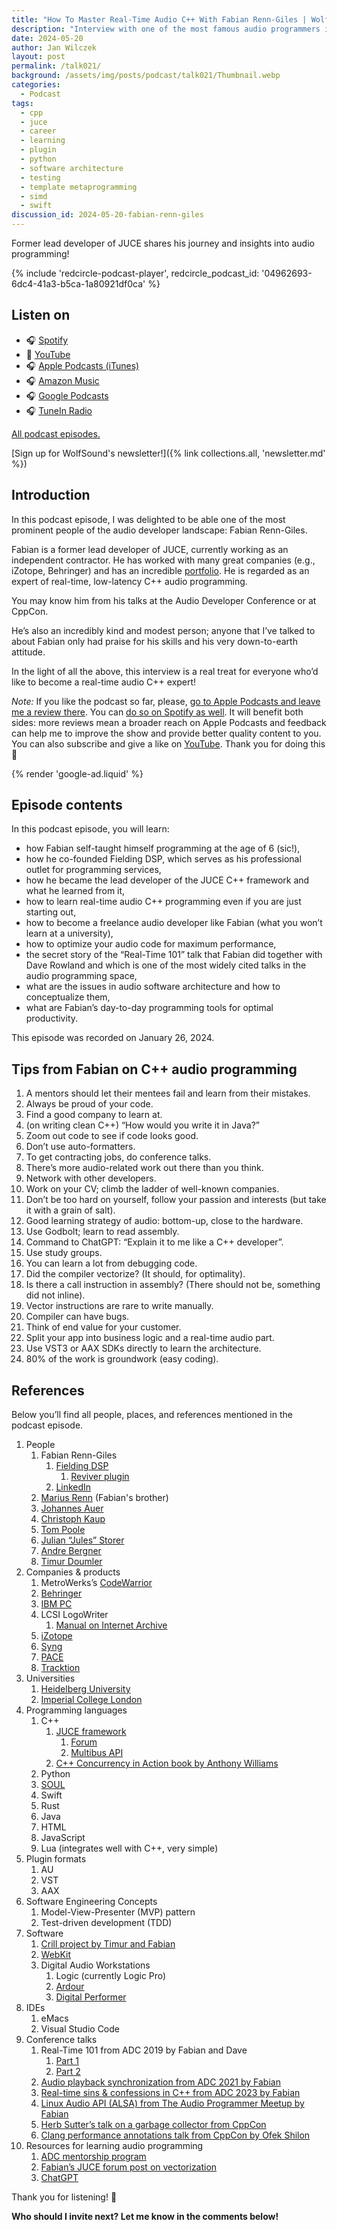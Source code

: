 ```yaml
---
title: "How To Master Real-Time Audio C++ With Fabian Renn-Giles | WolfTalk #021"
description: "Interview with one of the most famous audio programmers in the world: author of many audio plugins, libraries, and apps. Learn his strategies for real-time, performant C++ audio code."
date: 2024-05-20
author: Jan Wilczek
layout: post
permalink: /talk021/
background: /assets/img/posts/podcast/talk021/Thumbnail.webp
categories:
  - Podcast
tags:
  - cpp
  - juce
  - career
  - learning
  - plugin
  - python
  - software architecture
  - testing
  - template metaprogramming
  - simd
  - swift
discussion_id: 2024-05-20-fabian-renn-giles
---
```

Former lead developer of JUCE shares his journey and insights into audio programming!

{% include 'redcircle-podcast-player', redcircle_podcast_id: '04962693-6dc4-41a3-b5ca-1a80921df0ca' %}

## Listen on

* 🎧 [Spotify](https://open.spotify.com/episode/0fQw83kqXXXAy4BZj7L0jf?si=jVpQMeL9Qry16Rww103OuA)
* 🎥 [YouTube](https://youtu.be/VysC2eET5K8)
* 🎧 [Apple Podcasts (iTunes)](https://podcasts.apple.com/us/podcast/how-to-master-real-time-audio-c-with-fabian-renn-giles/id1595913701?i=1000656174630)
* 🎧 [Amazon Music](https://music.amazon.com/podcasts/b42682b5-61ba-4a6f-8b11-aed42b07ef9f/episodes/d06ac668-48cb-44d6-8d75-95c908f77ad5/how-to-master-realtime-audio-c-with-fabian-renngiles-wolftalk-021)
* 🎧 [Google Podcasts](https://podcasts.google.com/feed/aHR0cHM6Ly9mZWVkcy5yZWRjaXJjbGUuY29tL2JmNDBhMWQyLTdlNDEtNGRkYi04YzNhLWVkODIzOTQ3MjNiYQ/episode/OTM0NTIwYTMtZjNjZi00ZTVjLWFjOWYtMDI3YWU2NzhmMmJi?sa=X&ved=0CAUQkfYCahcKEwiIzuKvgJ2GAxUAAAAAHQAAAAAQAQ)
* 🎧 [TuneIn Radio](http://tun.in/tBl1zt)

[All podcast episodes.](/podcast)

[Sign up for WolfSound's newsletter!]({% link collections.all, 'newsletter.md' %})

## Introduction

In this podcast episode, I was delighted to be able one of the most prominent people of the audio developer landscape: Fabian Renn-Giles.

Fabian is a former lead developer of JUCE, currently working as an independent contractor. He has worked with many great companies (e.g., iZotope, Behringer) and has an incredible [portfolio](https://www.linkedin.com/in/fabian-r-8392bb90/). He is regarded as an expert of real-time, low-latency C++ audio programming.

You may know him from his talks at the Audio Developer Conference or at CppCon.

He’s also an incredibly kind and modest person; anyone that I’ve talked to about Fabian only had praise for his skills and his very down-to-earth attitude.

In the light of all the above, this interview is a real treat for everyone who’d like to become a real-time audio C++ expert!

*Note:* If you like the podcast so far, please, [go to Apple Podcasts and leave me a review there](https://podcasts.apple.com/us/podcast/wolftalk-podcast-about-audio-programming-people-careers/id1595913701). You can [do so on Spotify as well](https://open.spotify.com/show/5xc7EJiH9shG6zdSC5ejyw?si=eb35597e60a54e70). It will benefit both sides: more reviews mean a broader reach on Apple Podcasts and feedback can help me to improve the show and provide better quality content to you. You can also subscribe and give a like on [YouTube](https://youtube.com/c/WolfSoundAudio). Thank you for doing this 🙏

{% render 'google-ad.liquid' %}

## Episode contents

In this podcast episode, you will learn:

* how Fabian self-taught himself programming at the age of 6 (sic!),
* how he co-founded Fielding DSP, which serves as his professional outlet for programming services,
* how he became the lead developer of the JUCE C++ framework and what he learned from it,
* how to learn real-time audio C++ programming even if you are just starting out,
* how to become a freelance audio developer like Fabian (what you won’t learn at a university),
* how to optimize your audio code for maximum performance,
* the secret story of the “Real-Time 101” talk that Fabian did together with Dave Rowland and which is one of the most widely cited talks in the audio programming space,
* what are the issues in audio software architecture and how to conceptualize them,
* what are Fabian’s day-to-day programming tools for optimal productivity.

This episode was recorded on January 26, 2024.

## Tips from Fabian on C++ audio programming

1. A mentors should let their mentees fail and learn from their mistakes.
2. Always be proud of your code.
3. Find a good company to learn at.
4. (on writing clean C++) “How would you write it in Java?”
5. Zoom out code to see if code looks good.
6. Don’t use auto-formatters.
7. To get contracting jobs, do conference talks.
8. There’s more audio-related work out there than you think.
9. Network with other developers.
10. Work on your CV; climb the ladder of well-known companies.
11. Don’t be too hard on yourself, follow your passion and interests (but take it with a grain of salt).
12. Good learning strategy of audio: bottom-up, close to the hardware.
13. Use Godbolt; learn to read assembly.
14. Command to ChatGPT: “Explain it to me like a C++ developer”.
15. Use study groups.
16. You can learn a lot from debugging code.
17. Did the compiler vectorize? (It should, for optimality).
18. Is there a call instruction in assembly? (There should not be, something did not inline).
19. Vector instructions are rare to write manually.
20. Compiler can have bugs.
21. Think of end value for your customer.
22. Split your app into business logic and a real-time audio part.
23. Use VST3 or AAX SDKs directly to learn the architecture.
24. 80% of the work is groundwork (easy coding).

## References

Below you’ll find all people, places, and references mentioned in the podcast episode.

1. People
    1. Fabian Renn-Giles
        1. [Fielding DSP](https://www.fieldingdsp.com/home)
            1. [Reviver plugin](https://www.fieldingdsp.com/reviver)
        2. [LinkedIn](https://www.linkedin.com/in/fabian-r-8392bb90)
    2. [Marius Renn](https://www.linkedin.com/in/marius-renn/) (Fabian's brother)
    3. [Johannes Auer](https://www.linkedin.com/in/johannes-auer-6ab278109/)
    4. [Christoph Kaup](https://cflox.com/impressum/)
    5. [Tom Poole](https://www.linkedin.com/in/tbpoole/)
    6. [Julian “Jules” Storer](https://www.linkedin.com/in/julian-storer-2412b194/)
    7. [Andre Bergner](https://www.linkedin.com/in/andrebergner/)
    8. [Timur Doumler](https://timur.audio/)
2. Companies & products
    1. MetroWerks’s [CodeWarrior](https://en.wikipedia.org/wiki/CodeWarrior)
    2. [Behringer](https://www.behringer.com/)
    3. [IBM PC](https://en.wikipedia.org/wiki/IBM_Personal_Computer)
    4. LCSI LogoWriter
        1. [Manual on Internet Archive](https://archive.org/details/logowriterteachersmanual)
    5. [iZotope](https://www.izotope.com/)
    6. [Syng](https://syngspace.com/)
    7. [PACE](https://paceap.com/)
    8. [Tracktion](https://www.tracktion.com/)
3. Universities
    1. [Heidelberg University](https://www.uni-heidelberg.de/en)
    2. [Imperial College London](https://www.imperial.ac.uk/)
4. Programming languages
    1. C++
        1. [JUCE framework](https://juce.com/)
            1. [Forum](https://forum.juce.com/)
            2. [Multibus API](https://forum.juce.com/t/multibus-api/18491)
        3. [C++ Concurrency in Action book by Anthony Williams](https://www.google.de/books/edition/C++_Concurrency_in_Action/BzgzEAAAQBAJ?hl=en&gbpv=0)
    2. Python
    3. [SOUL](https://soul.dev/)
    4. Swift
    5. Rust
    6. Java
    7. HTML
    8. JavaScript
    9. Lua (integrates well with C++, very simple)
5. Plugin formats
    1. AU
    2. VST
    3. AAX
6. Software Engineering Concepts
    1. Model-View-Presenter (MVP) pattern
    2. Test-driven development (TDD)
7. Software
    1. [Crill project by Timur and Fabian](https://github.com/crill-dev/crill)
    2. [WebKit](https://webkit.org/)
    3. Digital Audio Workstations
        1. Logic (currently Logic Pro)
        2. [Ardour](https://ardour.org/)
        3. [Digital Performer](https://motu.com/en-us/products/software/dp/)
8. IDEs
    1. eMacs
    2. Visual Studio Code
9. Conference talks
    1. Real-Time 101 from ADC 2019 by Fabian and Dave
        1. [Part 1](https://youtu.be/Q0vrQFyAdWI?si=ppAemJP-O7118OZZ)
        2. [Part 2](https://youtu.be/PoZAo2Vikbo?si=gJHqlga6_br-8uSS)
    2. [Audio playback synchronization from ADC 2021 by Fabian](https://www.youtube.com/watch?v=8jHLusUVa2Y&ab_channel=ADC-AudioDeveloperConference)
    3. [Real-time sins & confessions in C++ from ADC 2023 by Fabian](https://www.youtube.com/watch?v=JG7lqt7V1uY&ab_channel=ADC-AudioDeveloperConference)
    4. [Linux Audio API (ALSA) from The Audio Programmer Meetup by Fabian](https://youtu.be/-wDVPreDNjE?si=MoT2hxIcQGDK7Oya)
    5. [Herb Sutter’s talk on a garbage collector from CppCon](https://youtu.be/JfmTagWcqoE?si=G1x2ztWVyucKPet1)
    6. [Clang performance annotations talk from CppCon by Ofek Shilon](https://www.youtube.com/watch?v=qmEsx4MbKoc&ab_channel=CppCon)
10. Resources for learning audio programming
    1. [ADC mentorship program](https://audio.dev/mentorship/)
    2. [Fabian’s JUCE forum post on vectorization](https://forum.juce.com/t/simdregister-is-it-worth-it/53362/4)
    3. [ChatGPT](https://chatgpt.com/)

Thank you for listening! 🙏

**Who should I invite next? Let me know in the comments below!**
